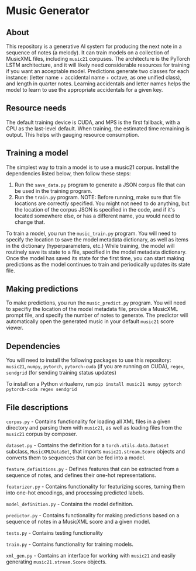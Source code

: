 # Music Generator

## About
This repository is a generative AI system for producing the next note in a sequence of notes (a melody). It can train models on a collection of MusicXML files, including `music21` corpuses. The architecture is the PyTorch LSTM architecture, and it will likely need considerable resources for training if you want an acceptable model. Predictions generate two classes for each instance: (letter name + accidental name + octave, as one unified class), and length in quarter notes. Learning accidentals and letter names helps the model to learn to use the appropriate accidentals for a given key.

## Resource needs
The default training device is CUDA, and MPS is the first fallback, with a CPU as the last-level default. When training, the estimated time remaining is output. This helps with gauging resource consumption.

## Training a model
The simplest way to train a model is to use a music21 corpus. Install the dependencies listed below, then follow these steps:
1. Run the `save_data.py` program to generate a JSON corpus file that can be used in the training program.
2. Run the `train.py` program. NOTE: Before running, make sure that file locations are correctly specified. You might not need to do anything, but the location of the corpus JSON is specified in the code, and if it's located somewhere else, or has a different name, you would need to change that.
    
To train a model, you run the `music_train.py` program. You will need to specify the location to save the model metadata dictionary, as well as items in the dictionary (hyperparameters, etc.) While training, the model will routinely save its state to a file, specified in the model metadata dictionary. Once the model has saved its state for the first time, you can start making predictions as the model continues to train and periodically updates its state file.

## Making predictions
To make predictions, you run the `music_predict.py` program. You will need to specifiy the location of the model metadata file, provide a MusicXML prompt file, and specify the number of notes to generate. The predictor will automatically open the generated music in your default `music21` score viewer.

## Dependencies
You will need to install the following packages to use this repository:
`music21`, `numpy`, `pytorch`, `pytorch-cuda` (if you are running on CUDA), `regex`, `sendgrid` (for sending training status updates)

To install on a Python virtualenv, run `pip install music21 numpy pytorch pytorch-cuda regex sendgrid`

## File descriptions
`corpus.py` - Contains functionality for loading all XML files in a given directory and parsing them with `music21`, as well as loading files from the `music21` corpus by composer.

`dataset.py` - Contains the definition for a `torch.utils.data.Dataset` subclass, `MusicXMLDataSet`, that imports `music21.stream.Score` objects and converts them to sequences that can be fed into a model.

`feature_definitions.py` - Defines features that can be extracted from a sequence of notes, and defines their one-hot representations.

`featurizer.py` - Contains functionality for featurizing scores, turning them into one-hot encodings, and processing predicted labels.

`model_definition.py` - Contains the model definition.

`predictor.py` - Contains functionality for making predictions based on a sequence of notes in a MusicXML score and a given model.

`tests.py` - Contains testing functionality

`train.py` - Contains functionality for training models.

`xml_gen.py` - Contains an interface for working with `music21` and easily generating `music21.stream.Score` objects.
